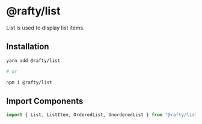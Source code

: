 # @rafty/list

List is used to display list items.

## Installation

```sh
yarn add @rafty/list

# or

npm i @rafty/list
```

## Import Components

```jsx
import { List, ListItem, OrderedList, UnorderedList } from "@rafty/list";
```

